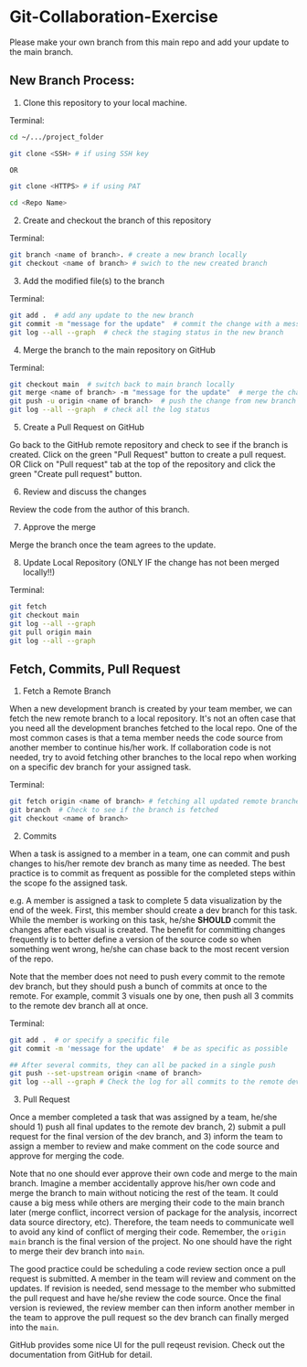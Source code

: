 # Git-Collaboration-Exercise
Please make your own branch from this main repo and add your update to the main branch.


## New Branch Process:

1. Clone this repository to your local machine.

Terminal:

``` sh
cd ~/.../project_folder

git clone <SSH> # if using SSH key

OR

git clone <HTTPS> # if using PAT

cd <Repo Name>
```

2. Create and checkout the branch of this repository

Terminal:

``` sh
git branch <name of branch>. # create a new branch locally
git checkout <name of branch> # swich to the new created branch
```

3. Add the modified file(s) to the branch

Terminal:

``` sh
git add .  # add any update to the new branch
git commit -m "message for the update"  # commit the change with a message
git log --all --graph  # check the staging status in the new branch
```

4. Merge the branch to the main repository on GitHub

Terminal:

``` sh
git checkout main  # switch back to main branch locally
git merge <name of branch> -m "message for the update"  # merge the changes in new branch to main locally
git push -u origin <name of branch>  # push the change from new branch to the remote, namely "origin"
git log --all --graph  # check all the log status 
```

5. Create a Pull Request on GitHub

Go back to the GitHub remote repository and check to see if the branch is created.
Click on the green "Pull Request" button to create a pull request.
OR
Click on "Pull request" tab at the top of the repository and click the green "Create pull request" button.

6. Review and discuss the changes

Review the code from the author of this branch.

7. Approve the merge

Merge the branch once the team agrees to the update.

8. Update Local Repository (ONLY IF the change has not been merged locally!!)

Terminal:

``` sh
git fetch 
git checkout main
git log --all --graph
git pull origin main
git log --all --graph
```

## Fetch, Commits, Pull Request

1. Fetch a Remote Branch

When a new development branch is created by your team member, we can fetch the new remote branch to a local repository.  It's not an often case that you need all the development branches fetched to the local repo.  One of the most common cases is that a tema member needs the code source from another member to continue his/her work.  If collaboration code is not needed, try to avoid fetching other branches to the local repo when working on a specific dev branch for your assigned task.

Terminal:

``` sh
git fetch origin <name of branch> # fetching all updated remote branches to the local repo
git branch  # Check to see if the branch is fetched
git checkout <name of branch>
```

2. Commits

When a task is assigned to a member in a team, one can commit and push changes to his/her remote dev branch as many time as needed.  The best practice is to commit as frequent as possible for the completed steps within the scope fo the assigned task. 

e.g. A member is assigned a task to complete 5 data visualization by the end of the week.  First, this member should create a dev branch for this task. While the member is working on this task, he/she **SHOULD** commit the changes after each visual is created. The benefit for committing changes frequently is to better define a version of the source code so when something went wrong, he/she can chase back to the most recent version of the repo.

Note that the member does not need to push every commit to the remote dev branch, but they should push a bunch of commits at once to the remote.  For example, commit 3 visuals one by one, then push all 3 commits to the remote dev branch all at once.

Terminal:

``` sh
git add .  # or specify a specific file
git commit -m 'message for the update'  # be as specific as possible

## After several commits, they can all be packed in a single push
git push --set-upstream origin <name of branch>
git log --all --graph # Check the log for all commits to the remote dev branch
```

3. Pull Request

Once a member completed a task that was assigned by a team, he/she should 1) push all final updates to the remote dev branch, 2) submit a pull request for the final version of the dev branch, and 3) inform the team to assign a member to review and make comment on the code source and approve for merging the code.  

Note that no one should ever approve their own code and merge to the main branch.  Imagine a member accidentally approve his/her own code and merge the branch to main without noticing the rest of the team.  It could cause a big mess while others are merging their code to the main branch later (merge conflict, incorrect version of package for the analysis, incorrect data source directory, etc).  Therefore, the team needs to communicate well to avoid any kind of conflict of merging their code.  Remember, the ```origin main``` branch is the final version of the project.  No one should have the right to merge their dev branch into ```main```.

The good practice could be scheduling a code review section once a pull request is submitted.  A member in the team will review and comment on the updates.  If revision is needed, send message to the member who submitted the pull request and have he/she review the code source.  Once the final version is reviewed, the review member can then inform another member in the team to approve the pull request so the dev branch can finally merged into the ```main```.  

GitHub provides some nice UI for the pull reqeust revision.  Check out the documentation from GitHub for detail. 


